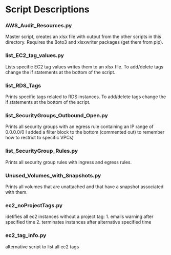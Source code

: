 # Script Descriptions

### AWS_Audit_Resources.py
Master script, creates an xlsx file with output from the other scripts in this directory.  Requires the Boto3 and xlsxwriter packages (get them from pip).

### list_EC2_tag_values.py
Lists specific EC2 tag values writes them to an xlsx file.  To add/delete tags change the if statements at the bottom of the script.

### list_RDS_Tags
Prints specific tags related to RDS instances.  To add/delete tags change the if statements at the bottom of the script.

### list_SecurityGroups_Outbound_Open.py
Prints all security groups with an egress rule containing an IP range of 0.0.0.0/0
I added a filter block to the bottom (commented out) to remember how to restrict to specific VPCs)

### list_SecurityGroup_Rules.py
Prints all security group rules with ingress and egress rules.

### Unused_Volumes_with_Snapshots.py
Prints all volumes that are unattached and that have a snapshot associated with them.

### ec2_noProjectTags.py
idetifies all ec2 instances without a project tag:
    1. emails warning after specified time
    2. terminates instances after alternative specified time

### ec2_tag_info.py
alternative script to list all ec2 tags

